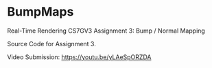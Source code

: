 # BumpMaps
Real-Time Rendering CS7GV3 Assignment 3: Bump / Normal Mapping

Source Code for Assignment 3.

Video Submission: https://youtu.be/yLAeSpORZDA
